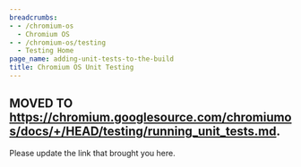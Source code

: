 ```yaml
---
breadcrumbs:
- - /chromium-os
  - Chromium OS
- - /chromium-os/testing
  - Testing Home
page_name: adding-unit-tests-to-the-build
title: Chromium OS Unit Testing
---
```


## MOVED TO <https://chromium.googlesource.com/chromiumos/docs/+/HEAD/testing/running_unit_tests.md>.

Please update the link that brought you here.